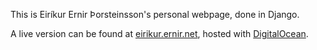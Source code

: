 This is Eiríkur Ernir Þorsteinsson's personal webpage, done in Django.

A live version can be found at [eirikur.ernir.net](http://eirikur.ernir.net/), hosted with [DigitalOcean](https://www.digitalocean.com/).
